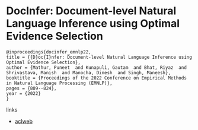 # DocInfer: Document-level Natural Language Inference using Optimal Evidence Selection

```
@inproceedings{docinfer_emnlp22,
title = {{D}oc{I}nfer: Document-level Natural Language Inference using Optimal Evidence Selection},
author = {Mathur, Puneet  and Kunapuli, Gautam  and Bhat, Riyaz  and Shrivastava, Manish  and Manocha, Dinesh  and Singh, Maneesh},
booktitle = {Proceedings of the 2022 Conference on Empirical Methods in Natural Language Processing (EMNLP)},
pages = {809--824},
year = {2022}
}
```

links
- [aclweb](https://aclanthology.org/2022.emnlp-main.51)
